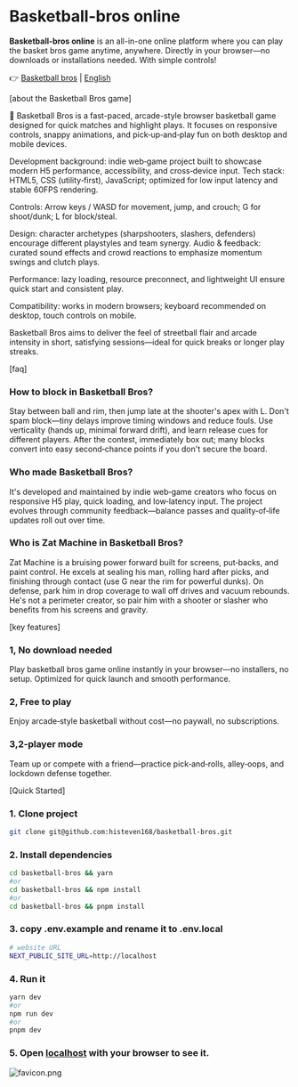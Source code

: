 # Basketball-bros online
**Basketball-bros online** is an all-in-one online platform where you can play the basket bros game anytime, anywhere. Directly in your browser—no downloads or installations needed. With simple controls!

👉 [Basketball bros](https://basketball-bros.online) | [English]([[https://github.com/histeven168/basketball-bros/blob/main/README.md](https://github.com/histeven168/basketball-bros/edit/main/README.md)](https://github.com/histeven168/basketball-bros/edit/main/README.md))

[about the Basketball Bros game]

🏀 Basketball Bros is a fast-paced, arcade-style browser basketball game designed for quick matches and highlight plays. It focuses on responsive controls, snappy animations, and pick‑up‑and‑play fun on both desktop and mobile devices.

Development background: indie web‑game project built to showcase modern H5 performance, accessibility, and cross‑device input.
Tech stack: HTML5, CSS (utility‑first), JavaScript; optimized for low input latency and stable 60FPS rendering.

Controls: Arrow keys / WASD for movement, jump, and crouch; G for shoot/dunk; L for block/steal.

Design: character archetypes (sharpshooters, slashers, defenders) encourage different playstyles and team synergy.
Audio & feedback: curated sound effects and crowd reactions to emphasize momentum swings and clutch plays.

Performance: lazy loading, resource preconnect, and lightweight UI ensure quick start and consistent play.

Compatibility: works in modern browsers; keyboard recommended on desktop, touch controls on mobile.

Basketball Bros aims to deliver the feel of streetball flair and arcade intensity in short, satisfying sessions—ideal for quick breaks or longer play streaks.

[faq]

### How to block in Basketball Bros?

Stay between ball and rim, then jump late at the shooter's apex with L. Don't spam block—tiny delays improve timing windows and reduce fouls. Use verticality (hands up, minimal forward drift), and learn release cues for different players. After the contest, immediately box out; many blocks convert into easy second‑chance points if you don't secure the board.

### Who made Basketball Bros?

It's developed and maintained by indie web‑game creators who focus on responsive H5 play, quick loading, and low‑latency input. The project evolves through community feedback—balance passes and quality‑of‑life updates roll out over time.

### Who is Zat Machine in Basketball Bros?

Zat Machine is a bruising power forward built for screens, put‑backs, and paint control. He excels at sealing his man, rolling hard after picks, and finishing through contact (use G near the rim for powerful dunks). On defense, park him in drop coverage to wall off drives and vacuum rebounds. He's not a perimeter creator, so pair him with a shooter or slasher who benefits from his screens and gravity.

[key features]

### 1, No download needed

Play basketball bros game online instantly in your browser—no installers, no setup. Optimized for quick launch and smooth performance.

### 2, Free to play

Enjoy arcade‑style basketball without cost—no paywall, no subscriptions.

### 3,2‑player mode

Team up or compete with a friend—practice pick‑and‑rolls, alley‑oops, and lockdown defense together.

[Quick Started]

### 1. Clone project

```bash
git clone git@github.com:histeven168/basketball-bros.git
```

### 2. Install dependencies

```bash
cd basketball-bros && yarn
#or
cd basketball-bros && npm install
#or
cd basketball-bros && pnpm install
```

### 3. copy .env.example and rename it to .env.local

```bash
# website URL
NEXT_PUBLIC_SITE_URL=http://localhost

```

### 4. Run it

```bash
yarn dev
#or
npm run dev
#or
pnpm dev
```

### 5. Open [localhost](localhost) with your browser to see it.
![favicon.png](https://basketball-bros.online/images/logo.webp)
